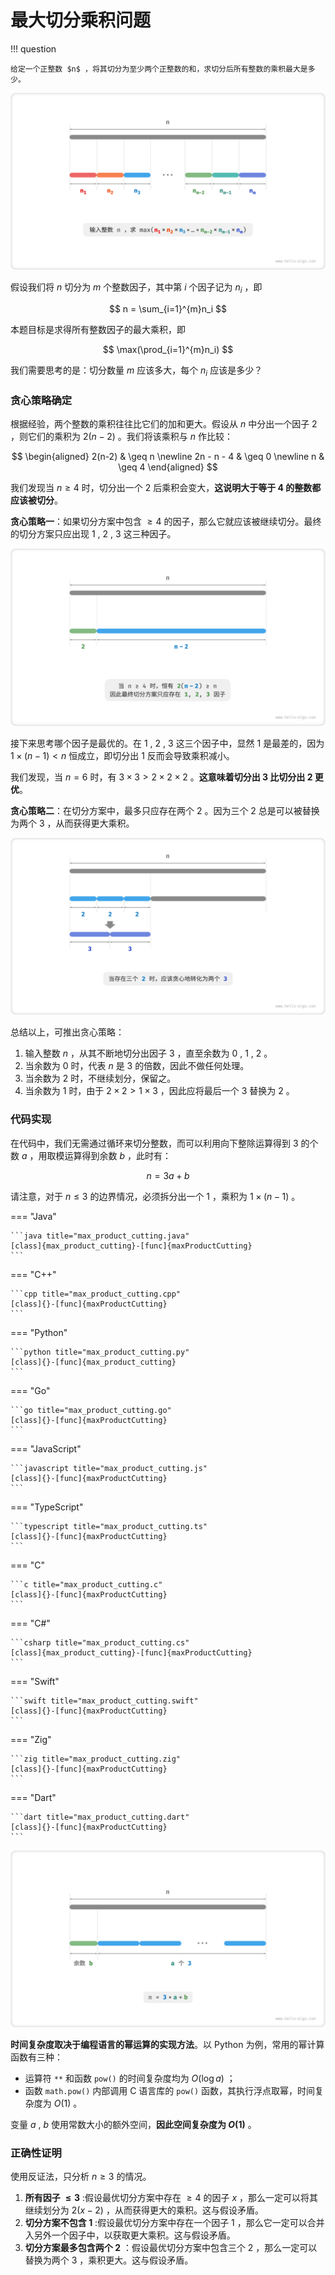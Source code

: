 # 最大切分乘积问题

!!! question

    给定一个正整数 $n$ ，将其切分为至少两个正整数的和，求切分后所有整数的乘积最大是多少。

![最大切分乘积的问题定义](max_product_cutting_problem.assets/max_product_cutting_definition.png)

假设我们将 $n$ 切分为 $m$ 个整数因子，其中第 $i$ 个因子记为 $n_i$ ，即

$$
n = \sum_{i=1}^{m}n_i
$$

本题目标是求得所有整数因子的最大乘积，即

$$
\max(\prod_{i=1}^{m}n_i)
$$

我们需要思考的是：切分数量 $m$ 应该多大，每个 $n_i$ 应该是多少？

### 贪心策略确定

根据经验，两个整数的乘积往往比它们的加和更大。假设从 $n$ 中分出一个因子 $2$ ，则它们的乘积为 $2(n-2)$ 。我们将该乘积与 $n$ 作比较：

$$
\begin{aligned}
2(n-2) & \geq n \newline
2n - n - 4 & \geq 0 \newline
n & \geq 4
\end{aligned}
$$

我们发现当 $n \geq 4$ 时，切分出一个 $2$ 后乘积会变大，**这说明大于等于 $4$ 的整数都应该被切分**。

**贪心策略一**：如果切分方案中包含 $\geq 4$ 的因子，那么它就应该被继续切分。最终的切分方案只应出现 $1$ , $2$ , $3$ 这三种因子。

![切分导致乘积变大](max_product_cutting_problem.assets/max_product_cutting_greedy_infer1.png)

接下来思考哪个因子是最优的。在 $1$ , $2$ , $3$ 这三个因子中，显然 $1$ 是最差的，因为 $1 \times (n-1) < n$ 恒成立，即切分出 $1$ 反而会导致乘积减小。

我们发现，当 $n = 6$ 时，有 $3 \times 3 > 2 \times 2 \times 2$ 。**这意味着切分出 $3$ 比切分出 $2$ 更优**。

**贪心策略二**：在切分方案中，最多只应存在两个 $2$ 。因为三个 $2$ 总是可以被替换为两个 $3$ ，从而获得更大乘积。

![最优切分因子](max_product_cutting_problem.assets/max_product_cutting_greedy_infer3.png)

总结以上，可推出贪心策略：

1. 输入整数 $n$ ，从其不断地切分出因子 $3$ ，直至余数为 $0$ , $1$ , $2$ 。
2. 当余数为 $0$ 时，代表 $n$ 是 $3$ 的倍数，因此不做任何处理。
3. 当余数为 $2$ 时，不继续划分，保留之。
4. 当余数为 $1$ 时，由于 $2 \times 2 > 1 \times 3$ ，因此应将最后一个 $3$ 替换为 $2$ 。

### 代码实现

在代码中，我们无需通过循环来切分整数，而可以利用向下整除运算得到 $3$ 的个数 $a$ ，用取模运算得到余数 $b$ ，此时有：

$$
n = 3 a + b
$$

请注意，对于 $n \leq 3$ 的边界情况，必须拆分出一个 $1$ ，乘积为 $1 \times (n - 1)$ 。

=== "Java"

    ```java title="max_product_cutting.java"
    [class]{max_product_cutting}-[func]{maxProductCutting}
    ```

=== "C++"

    ```cpp title="max_product_cutting.cpp"
    [class]{}-[func]{maxProductCutting}
    ```

=== "Python"

    ```python title="max_product_cutting.py"
    [class]{}-[func]{max_product_cutting}
    ```

=== "Go"

    ```go title="max_product_cutting.go"
    [class]{}-[func]{maxProductCutting}
    ```

=== "JavaScript"

    ```javascript title="max_product_cutting.js"
    [class]{}-[func]{maxProductCutting}
    ```

=== "TypeScript"

    ```typescript title="max_product_cutting.ts"
    [class]{}-[func]{maxProductCutting}
    ```

=== "C"

    ```c title="max_product_cutting.c"
    [class]{}-[func]{maxProductCutting}
    ```

=== "C#"

    ```csharp title="max_product_cutting.cs"
    [class]{max_product_cutting}-[func]{maxProductCutting}
    ```

=== "Swift"

    ```swift title="max_product_cutting.swift"
    [class]{}-[func]{maxProductCutting}
    ```

=== "Zig"

    ```zig title="max_product_cutting.zig"
    [class]{}-[func]{maxProductCutting}
    ```

=== "Dart"

    ```dart title="max_product_cutting.dart"
    [class]{}-[func]{maxProductCutting}
    ```

![最大切分乘积的计算方法](max_product_cutting_problem.assets/max_product_cutting_greedy_calculation.png)

**时间复杂度取决于编程语言的幂运算的实现方法**。以 Python 为例，常用的幂计算函数有三种：

- 运算符 `**` 和函数 `pow()` 的时间复杂度均为 $O(\log⁡ a)$ ；
- 函数 `math.pow()` 内部调用 C 语言库的 `pow()` 函数，其执行浮点取幂，时间复杂度为 $O(1)$ 。

变量 $a$ , $b$ 使用常数大小的额外空间，**因此空间复杂度为 $O(1)$** 。

### 正确性证明

使用反证法，只分析 $n \geq 3$ 的情况。

1. **所有因子 $\leq 3$** :假设最优切分方案中存在 $\geq 4$ 的因子 $x$ ，那么一定可以将其继续划分为 $2(x-2)$ ，从而获得更大的乘积。这与假设矛盾。
2. **切分方案不包含 $1$** :假设最优切分方案中存在一个因子 $1$ ，那么它一定可以合并入另外一个因子中，以获取更大乘积。这与假设矛盾。
3. **切分方案最多包含两个 $2$** ：假设最优切分方案中包含三个 $2$ ，那么一定可以替换为两个 $3$ ，乘积更大。这与假设矛盾。

